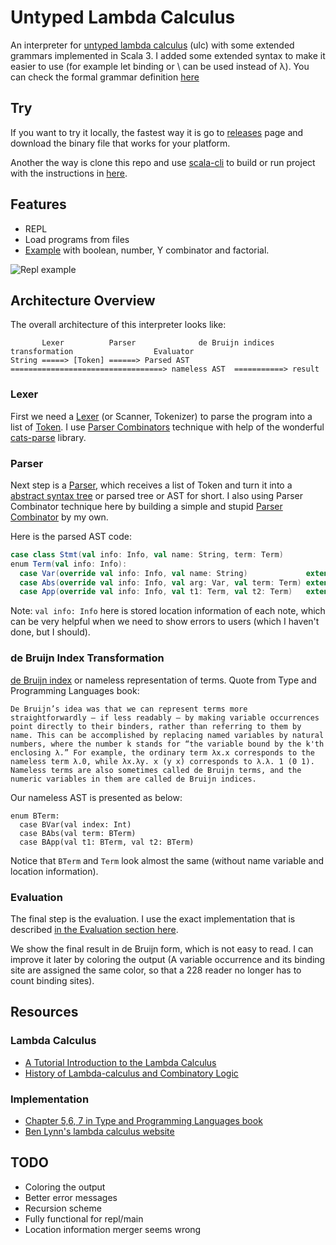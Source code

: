 # Untyped Lambda Calculus

An interpreter for [untyped lambda calculus](https://en.wikipedia.org/wiki/Lambda_calculus) (ulc) with some extended grammars implemented in Scala 3. I added some extended syntax to make it easier to use (for example let binding or \ can be used instead of λ). You can check the formal grammar definition [here](./grammar.md)

## Try

If you want to try it locally, the fastest way it is go to [releases](https://github.com/lenguyenthanh/compilers/releases) page and download the binary file that works for your platform.

Another the way is clone this repo and use [scala-cli]() to build or run project with the instructions in [here](../README.md).

## Features

- REPL
- Load programs from files
- [Example](./examples.ulc) with boolean, number, Y combinator and factorial.

![Repl example](./examples.gif)

## Architecture Overview

The overall architecture of this interpreter looks like:
```
       Lexer          Parser              de Bruijn indices transformation                  Evaluator
String =====> [Token] ======> Parsed AST ==================================> nameless AST  ===========> result
```

### Lexer

First we need a [Lexer](https://en.wikipedia.org/wiki/Lexical_analysis) (or Scanner, Tokenizer) to parse the program into a list of [Token](https://en.wikipedia.org/wiki/Lexical_analysis#Token). I use [Parser Combinators](https://en.wikipedia.org/wiki/Parser_combinator) technique with help of the wonderful [cats-parse](https://github.com/typelevel/cats-parse) library.

### Parser

Next step is a [Parser](https://en.wikipedia.org/wiki/Parsing), which receives a list of Token and turn it into a [abstract syntax tree](https://en.wikipedia.org/wiki/Abstract_syntax_tree) or parsed tree or AST for short. I also using Parser Combinator technique here by building a simple and stupid [Parser Combinator](./Parser.scala) by my own.

Here is the parsed AST code:

```Scala
case class Stmt(val info: Info, val name: String, term: Term)
enum Term(val info: Info):
  case Var(override val info: Info, val name: String)             extends Term(info)
  case Abs(override val info: Info, val arg: Var, val term: Term) extends Term(info)
  case App(override val info: Info, val t1: Term, val t2: Term)   extends Term(info)
```

Note: `val info: Info` here is stored location information of each note, which can be very helpful when we need to show errors to users (which I haven't done, but I should).

### de Bruijn Index Transformation

[de Bruijn index](https://en.wikipedia.org/wiki/De_Bruijn_index) or nameless representation of terms. Quote from Type and Programming Languages book:

```
De Bruijn’s idea was that we can represent terms more straightforwardly — if less readably — by making variable occurrences point directly to their binders, rather than referring to them by name. This can be accomplished by replacing named variables by natural numbers, where the number k stands for “the variable bound by the k'th enclosing λ.” For example, the ordinary term λx.x corresponds to the nameless term λ.0, while λx.λy. x (y x) corresponds to λ.λ. 1 (0 1). Nameless terms are also sometimes called de Bruijn terms, and the numeric variables in them are called de Bruijn indices.
```

Our nameless AST is presented as below:

```
enum BTerm:
  case BVar(val index: Int)
  case BAbs(val term: BTerm)
  case BApp(val t1: BTerm, val t2: BTerm)
```

Notice that `BTerm` and `Term` look almost the same (without name variable and location information).

### Evaluation

The final step is the evaluation. I use the exact implementation that is described [in the Evaluation section here](https://crypto.stanford.edu/~blynn/lambda/).

We show the final result in de Bruijn form, which is not easy to read. I can improve it later by coloring the output (A variable occurrence and its binding site are assigned the same color, so that a 228 reader no longer has to count binding sites).

## Resources

### Lambda Calculus

- [A Tutorial Introduction to the Lambda Calculus](https://personal.utdallas.edu/~gupta/courses/apl/lambda.pdf)
- [History of Lambda-calculus and Combinatory Logic](http://www.users.waitrose.com/~hindley/SomePapers_PDFs/2006CarHin,HistlamRp.pdf)

### Implementation

- [Chapter 5,6, 7 in Type and Programming Languages book](https://www.cis.upenn.edu/~bcpierce/tapl/)
- [Ben Lynn's lambda calculus website](https://crypto.stanford.edu/~blynn/lambda/)

## TODO

- Coloring the output
- Better error messages
- Recursion scheme
- Fully functional for repl/main
- Location information merger seems wrong

